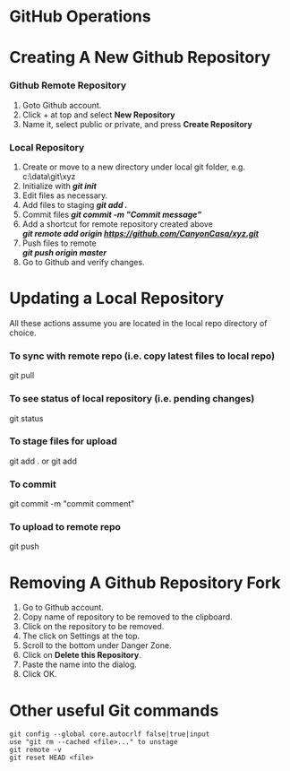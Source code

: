 GitHub Operations
=================

# Creating A New Github Repository

### Github Remote Repository

  1. Goto Github account.
  2. Click + at top and select **New Repository**
  3. Name it, select public or private, and press **Create Repository**
  
### Local Repository

  1. Create or move to a new directory under local git folder, e.g. c:\data\git\xyz
  2. Initialize with ***git init***
  3. Edit files as necessary.
  4. Add files to staging ***git add .***
  5. Commit files ***git commit -m "Commit message"***
  6. Add a shortcut for remote repository created above  
     ***git remote add origin  https://github.com/CanyonCasa/xyz.git***
  7. Push files to remote  
     ***git push origin master***
  8. Go to Github and verify changes.

# Updating a Local Repository

  All these actions assume you are located in the local repo directory of choice.
  
  ### To sync with remote repo (i.e. copy latest files to local repo)
  
  git pull
  
  ### To see status of local repository (i.e. pending changes)
  
  git status
  
  ### To stage files for upload
  
  git add .
  or
  git add <filename>
  
  ### To commit

  git commit -m "commit comment"

  ### To upload to remote repo

  git push
  
# Removing A Github Repository Fork

  1. Go to Github account.
  2. Copy name of repository to be removed to the clipboard.
  3. Click on the repository to be removed.
  4. The click on Settings at the top.
  5. Scroll to the bottom under Danger Zone.
  6. Click on **Delete this Repository**.
  7. Paste the name into the dialog.
  8. Click OK.

# Other useful Git commands

    git config --global core.autocrlf false|true|input
    use "git rm --cached <file>..." to unstage
    git remote -v
    git reset HEAD <file>
    
    
    